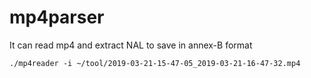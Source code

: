 # mp4parser
It can read mp4 and extract NAL to save in annex-B format

~~~
./mp4reader -i ~/tool/2019-03-21-15-47-05_2019-03-21-16-47-32.mp4
~~~